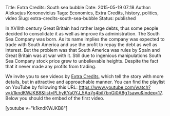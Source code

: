 Title: Extra Credits: South sea bubble
Date: 2015-05-19 07:18
Author: Aleksejus Kononovicius
Tags: Economics, Extra Credits, history, politics, video
Slug: extra-credits-south-sea-bubble
Status: published

In XVIIIth century
Great Britain had rather large debts, thus some people decided to
consolidate it as well as improve its administration. The South Sea
Company was born. As its name implies the company was expected to trade
with South America and use the profit to repay the debt as well as
interest. But the problem was that South America was rules by Spain and
Great Britain was at war with it. Still due to ingenious manipulations
South Sea Company stock price grew to unbelievable heights. Despite the
fact that it never made any profits from trading.

We invite you to see videos by [Extra
Credits](https://www.youtube.com/channel/UCCODtTcd5M1JavPCOr_Uydg),
which tell the story with more details, but in attractive and
approachable manner. You can find the playlist on YouTube by following
this URL:
<https://www.youtube.com/watch?v=k1kndKWJKB8&list=PLhyKYa0YJ_5Aq7g4bil7bnGi0A8gTsawu&index=17>.
Below you should the embed of the first video.

[youtube v="k1kndKWJKB8"]
